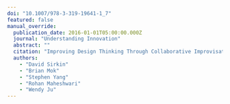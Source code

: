 ```yaml
---
doi: "10.1007/978-3-319-19641-1_7"
featured: false
manual_override:
  publication_date: 2016-01-01T05:00:00.000Z
  journal: "Understanding Innovation"
  abstract: ""
  citation: "Improving Design Thinking Through Collaborative Improvisation (2016)"
  authors:
    - "David Sirkin"
    - "Brian Mok"
    - "Stephen Yang"
    - "Rohan Maheshwari"
    - "Wendy Ju"
---
```


<!-- You can add additional content about this publication here if needed -->
